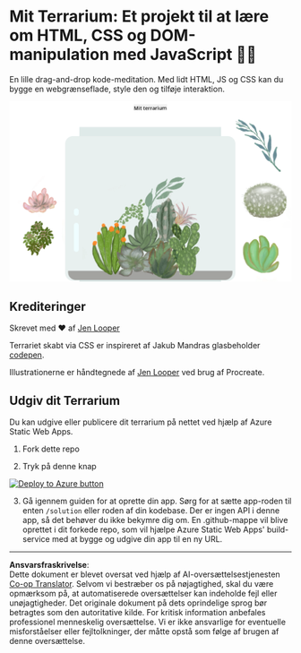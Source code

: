 <!--
CO_OP_TRANSLATOR_METADATA:
{
  "original_hash": "6329fbe8bd936068debd78cca6f09c0a",
  "translation_date": "2025-08-26T21:39:08+00:00",
  "source_file": "3-terrarium/solution/README.md",
  "language_code": "da"
}
-->
# Mit Terrarium: Et projekt til at lære om HTML, CSS og DOM-manipulation med JavaScript 🌵🌱

En lille drag-and-drop kode-meditation. Med lidt HTML, JS og CSS kan du bygge en webgrænseflade, style den og tilføje interaktion.

![mit terrarium](../../../../translated_images/screenshot_gray.0c796099a1f9f25e40aa55ead81f268434c00af30d7092490759945eda63067d.da.png)

## Krediteringer

Skrevet med ♥️ af [Jen Looper](https://www.twitter.com/jenlooper)

Terrariet skabt via CSS er inspireret af Jakub Mandras glasbeholder [codepen](https://codepen.io/Rotarepmi/pen/rjpNZY).

Illustrationerne er håndtegnede af [Jen Looper](http://jenlooper.com) ved brug af Procreate.

## Udgiv dit Terrarium

Du kan udgive eller publicere dit terrarium på nettet ved hjælp af Azure Static Web Apps.

1. Fork dette repo

2. Tryk på denne knap

[![Deploy to Azure button](https://aka.ms/deploytoazurebutton)](https://portal.azure.com/?feature.customportal=false&WT.mc_id=academic-77807-sagibbon#create/Microsoft.StaticApp)

3. Gå igennem guiden for at oprette din app. Sørg for at sætte app-roden til enten `/solution` eller roden af din kodebase. Der er ingen API i denne app, så det behøver du ikke bekymre dig om. En .github-mappe vil blive oprettet i dit forkede repo, som vil hjælpe Azure Static Web Apps' build-service med at bygge og udgive din app til en ny URL.

---

**Ansvarsfraskrivelse**:  
Dette dokument er blevet oversat ved hjælp af AI-oversættelsestjenesten [Co-op Translator](https://github.com/Azure/co-op-translator). Selvom vi bestræber os på nøjagtighed, skal du være opmærksom på, at automatiserede oversættelser kan indeholde fejl eller unøjagtigheder. Det originale dokument på dets oprindelige sprog bør betragtes som den autoritative kilde. For kritisk information anbefales professionel menneskelig oversættelse. Vi er ikke ansvarlige for eventuelle misforståelser eller fejltolkninger, der måtte opstå som følge af brugen af denne oversættelse.